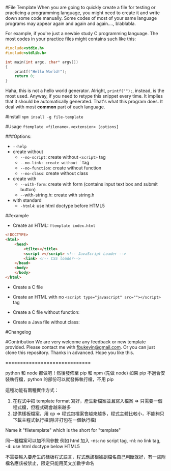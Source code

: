 #File Template
When you are going to quickly create a file for testing or practicing a programming language, you might need to create it and write down some code manually. Some codes of most of your same language programs may appear again and again and again...., blablabla.

For example, if you're just a newbie study C programming language. The most codes in your practice files might contains such like this:
```c
#include<stdio.h>
#include<stdlib.h>

int main(int argc, char* argv[])
{
	printf("Hello World!");
	return 0;
}
```

Haha, this is not a hello world generator. Alright, `printf("");`, instead, is the most used. Anyway, if you need to retype this snippet every time. It implies that it should be automatically generated. That's what this program does. It deal with most **common** part of each language.


#Install
`npm insall -g file-template`

#Usage
`ftemplate <filename>.<extension> [options]`

###Options:

* `--help`
* create without
	* `--no-script`: create without `<script>` tag
	* `--no-link: create without `<link>` tag
	* `--no-function`: create without function
	* `--no-class`: create without class
* create with
	* `--with-form`: create with form (contains input text box and submit button)
	* --with-string.h: create with string.h
* with standard
	* `-html4`: use html doctype before HTML5	

##example

* Create an HTML:
`ftemplate index.html`

```html
<!DOCTYPE>
<html>
	<head>
		<tilte></title>
		<script ></script> <!-- JavaScript Loader -->
		<link> <!-- CSS loader-->
	</head>
	<body>		
	</body>
</html>
```

* Create a C file

* Create an HTML with no `<script type="javascript" src=""></script>` tag

* Create a C file without function:

* Create a Java file without class:

#Changelog

#Contribution
We are very welcome any feedback or new template provided. Please contact me with fbukevin@gmail.com. Or you can just clone this repository. Thanks in advanced. Hope you like this.


\=============================

python 和 node 都做吧！然後發佈至 pip 和 npm (先做 node)
如果 pip 不適合安裝執行檔，python 的部份可以就發佈執行檔，不用 pip

這種功能有兩種實作方式：
1. 在程式中把 template format 寫好，產生新檔案並且寫入檔案		=> 只需要一個程式檔，但程式碼會越來越多
2. 提供樣板檔案，用 cp => 程式包檔案會越來越多，程式主體比較小，不能夠只下載主程式執行檔(除非打包在一個執行檔)

Name it "filetemplate" which is the short for "template"

同一種檔案可以加不同參數
例如 html 加入 -ns: no script tag, -nl: no link tag, -4: use html doctype below HTML5

不需要輸入要產生的樣板程式語言，程式應該根據副檔名自己判斷就好，有一些附檔名應該被禁止，限定只能用英文加數字命名


